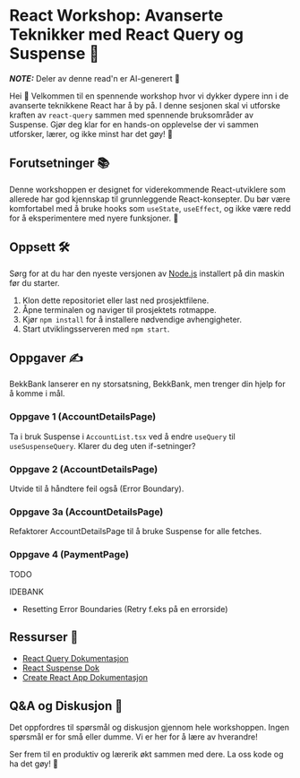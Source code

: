 # React Workshop: Avanserte Teknikker med React Query og Suspense 🚀

**_NOTE:_**  Deler av denne read'n er AI-generert 🤖

Hei 👋 Velkommen til en spennende workshop hvor vi dykker dypere inn i de avanserte teknikkene React har å by på. I denne sesjonen skal vi utforske kraften av `react-query` sammen med spennende bruksområder av Suspense. Gjør deg klar for en hands-on opplevelse der vi sammen utforsker, lærer, og ikke minst har det gøy! 🎉

## Forutsetninger 📚

Denne workshoppen er designet for viderekommende React-utviklere som allerede har god kjennskap til grunnleggende React-konsepter. Du bør være komfortabel med å bruke hooks som `useState`, `useEffect`, og ikke være redd for å eksperimentere med nyere funksjoner. 💪

## Oppsett 🛠️

Sørg for at du har den nyeste versjonen av [Node.js](https://nodejs.org/) installert på din maskin før du starter.

1. Klon dette repositoriet eller last ned prosjektfilene.
2. Åpne terminalen og naviger til prosjektets rotmappe.
3. Kjør `npm install` for å installere nødvendige avhengigheter.
4. Start utviklingsserveren med `npm start`.

## Oppgaver ✍️
BekkBank lanserer en ny storsatsning, BekkBank, men trenger din hjelp for å komme i mål.

### Oppgave 1 (AccountDetailsPage)
Ta i bruk Suspense i `AccountList.tsx` ved å endre `useQuery` til `useSuspenseQuery`. Klarer du deg uten if-setninger?

### Oppgave 2 (AccountDetailsPage) 
Utvide til å håndtere feil også (Error Boundary).

### Oppgave 3a (AccountDetailsPage)
Refaktorer AccountDetailsPage til å bruke Suspense for alle fetches.

### Oppgave 4 (PaymentPage)
TODO

IDEBANK
* Resetting Error Boundaries (Retry f.eks på en errorside)



## Ressurser 📖

- [React Query Dokumentasjon](https://react-query.tanstack.com/)
- [React Suspense Dok](https://reactjs.org/docs/concurrent-mode-suspense.html)
- [Create React App Dokumentasjon](https://create-react-app.dev/)

## Q&A og Diskusjon 💬

Det oppfordres til spørsmål og diskusjon gjennom hele workshoppen. Ingen spørsmål er for små eller dumme. Vi er her for å lære av hverandre!

Ser frem til en produktiv og lærerik økt sammen med dere. La oss kode og ha det gøy! 🎈
